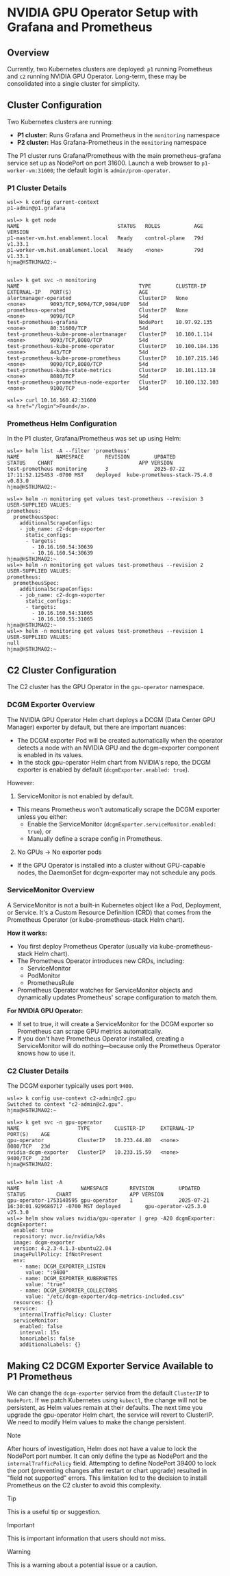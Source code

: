 # NVIDIA GPU Operator Setup with Grafana and Prometheus

## Overview

Currently, two Kubernetes clusters are deployed: `p1` running Prometheus and `c2` running NVIDIA GPU Operator. Long-term, these may be consolidated into a single cluster for simplicity.

## Cluster Configuration

Two Kubernetes clusters are running:

- **P1 cluster:** Runs Grafana and Prometheus in the `monitoring` namespace
- **P2 cluster:** Has Grafana-Prometheus in the `monitoring` namespace

The P1 cluster runs Grafana/Prometheus with the main prometheus-grafana service set up as NodePort on port 31600. Launch a web browser to `p1-worker-vm:31600`; the default login is `admin/prom-operator`.

### P1 Cluster Details

```
wsl=> k config current-context
p1-admin@p1.grafana

wsl=> k get node
NAME                                STATUS   ROLES           AGE   VERSION
p1-master-vm.hst.enablement.local   Ready    control-plane   79d   v1.33.1
p1-worker-vm.hst.enablement.local   Ready    <none>          79d   v1.33.1
hjma@HSTHJMA02:~


wsl=> k get svc -n monitoring
NAME                                       TYPE        CLUSTER-IP       EXTERNAL-IP   PORT(S)                      AGE
alertmanager-operated                      ClusterIP   None             <none>        9093/TCP,9094/TCP,9094/UDP   54d
prometheus-operated                        ClusterIP   None             <none>        9090/TCP                     54d
test-prometheus-grafana                    NodePort    10.97.92.135     <none>        80:31600/TCP                 54d
test-prometheus-kube-prome-alertmanager    ClusterIP   10.100.1.114     <none>        9093/TCP,8080/TCP            54d
test-prometheus-kube-prome-operator        ClusterIP   10.100.184.136   <none>        443/TCP                      54d
test-prometheus-kube-prome-prometheus      ClusterIP   10.107.215.146   <none>        9090/TCP,8080/TCP            54d
test-prometheus-kube-state-metrics         ClusterIP   10.101.113.18    <none>        8080/TCP                     54d
test-prometheus-prometheus-node-exporter   ClusterIP   10.100.132.103   <none>        9100/TCP                     54d

wsl=> curl 10.16.160.42:31600
<a href="/login">Found</a>.
```

### Prometheus Helm Configuration

In the P1 cluster, Grafana/Prometheus was set up using Helm:

```
wsl=> helm list -A --filter 'prometheus'
NAME            NAMESPACE       REVISION        UPDATED                                 STATUS    CHART                            APP VERSION
test-prometheus monitoring      3               2025-07-22 17:11:52.125453 -0700 MST    deployed  kube-prometheus-stack-75.4.0     v0.83.0
hjma@HSTHJMA02:~

wsl=> helm -n monitoring get values test-prometheus --revision 3
USER-SUPPLIED VALUES:
prometheus:
  prometheusSpec:
    additionalScrapeConfigs:
    - job_name: c2-dcgm-exporter
      static_configs:
      - targets:
        - 10.16.160.54:30639
        - 10.16.160.54:30639
hjma@HSTHJMA02:~
wsl=> helm -n monitoring get values test-prometheus --revision 2
USER-SUPPLIED VALUES:
prometheus:
  prometheusSpec:
    additionalScrapeConfigs:
    - job_name: c2-dcgm-exporter
      static_configs:
      - targets:
        - 10.16.160.54:31065
        - 10.16.160.55:31065
hjma@HSTHJMA02:~
wsl=> helm -n monitoring get values test-prometheus --revision 1
USER-SUPPLIED VALUES:
null
hjma@HSTHJMA02:~
```

## C2 Cluster Configuration

The C2 cluster has the GPU Operator in the `gpu-operator` namespace.

### DCGM Exporter Overview

The NVIDIA GPU Operator Helm chart deploys a DCGM (Data Center GPU Manager) exporter by default, but there are important nuances:

- The DCGM exporter Pod will be created automatically when the operator detects a node with an NVIDIA GPU and the dcgm-exporter component is enabled in its values.
- In the stock gpu-operator Helm chart from NVIDIA's repo, the DCGM exporter is enabled by default (`dcgmExporter.enabled: true`).

However:

1. ServiceMonitor is not enabled by default.
  - This means Prometheus won't automatically scrape the DCGM exporter unless you either:
    - Enable the ServiceMonitor (`dcgmExporter.serviceMonitor.enabled: true`), or
    - Manually define a scrape config in Prometheus.
2. No GPUs → No exporter pods
  - If the GPU Operator is installed into a cluster without GPU-capable nodes, the DaemonSet for dcgm-exporter may not schedule any pods.

### ServiceMonitor Overview

A ServiceMonitor is not a built-in Kubernetes object like a Pod, Deployment, or Service. It's a Custom Resource Definition (CRD) that comes from the Prometheus Operator (or kube-prometheus-stack Helm chart).

**How it works:**

- You first deploy Prometheus Operator (usually via kube-prometheus-stack Helm chart).
- The Prometheus Operator introduces new CRDs, including:
  - ServiceMonitor
  - PodMonitor
  - PrometheusRule
- Prometheus Operator watches for ServiceMonitor objects and dynamically updates Prometheus' scrape configuration to match them.

**For NVIDIA GPU Operator:**

- If set to true, it will create a ServiceMonitor for the DCGM exporter so Prometheus can scrape GPU metrics automatically.
- If you don't have Prometheus Operator installed, creating a ServiceMonitor will do nothing—because only the Prometheus Operator knows how to use it.

### C2 Cluster Details

The DCGM exporter typically uses port `9400`.

``` text
wsl=> k config use-context c2-admin@c2.gpu
Switched to context "c2-admin@c2.gpu".
hjma@HSTHJMA02:~

wsl=> k get svc -n gpu-operator
NAME                   TYPE        CLUSTER-IP     EXTERNAL-IP   PORT(S)    AGE
gpu-operator           ClusterIP   10.233.44.80   <none>        8080/TCP   23d
nvidia-dcgm-exporter   ClusterIP   10.233.15.59   <none>        9400/TCP   23d
hjma@HSTHJMA02:


wsl=> helm list -A
NAME                    NAMESPACE       REVISION        UPDATED                                 STATUS          CHART                   APP VERSION
gpu-operator-1753140595 gpu-operator    1               2025-07-21 16:30:01.929686717 -0700 MST deployed        gpu-operator-v25.3.0    v25.3.0
wsl=> helm show values nvidia/gpu-operator | grep -A20 dcgmExporter:
dcgmExporter:
  enabled: true
  repository: nvcr.io/nvidia/k8s
  image: dcgm-exporter
  version: 4.2.3-4.1.3-ubuntu22.04
  imagePullPolicy: IfNotPresent
  env:
    - name: DCGM_EXPORTER_LISTEN
      value: ":9400"
    - name: DCGM_EXPORTER_KUBERNETES
      value: "true"
    - name: DCGM_EXPORTER_COLLECTORS
      value: "/etc/dcgm-exporter/dcp-metrics-included.csv"
  resources: {}
  service:
    internalTrafficPolicy: Cluster
  serviceMonitor:
    enabled: false
    interval: 15s
    honorLabels: false
    additionalLabels: {}
```

## Making C2 DCGM Exporter Service Available to P1 Prometheus

We can change the `dcgm-exporter` service from the default `ClusterIP` to `NodePort`. If we patch Kubernetes using `kubectl`, the change will not be persistent, as Helm values remain at their defaults. The next time you upgrade the gpu-operator Helm chart, the service will revert to ClusterIP. We need to modify Helm values to make the change persistent.

> [!NOTE]
> After hours of investigation, Helm does not have a value to lock the NodePort port number. It can only define the type as NodePort and the `internalTrafficPolicy` field. Attempting to define NodePort 39400 to lock the port (preventing changes after restart or chart upgrade) resulted in "field not supported" errors. This limitation led to the decision to install Prometheus on the C2 cluster to avoid this complexity.

> [!TIP]
> This is a useful tip or suggestion.

> [!IMPORTANT]
> This is important information that users should not miss.

> [!WARNING]
> This is a warning about a potential issue or a caution.



